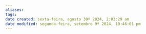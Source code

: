 ```yaml
---
aliases: 
tags: 
date created: sexta-feira, agosto 30º 2024, 2:03:29 am
date modified: segunda-feira, setembro 9º 2024, 10:46:01 pm
---
```

